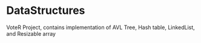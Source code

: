 # DataStructures
VoteR Project, contains implementation of AVL Tree, Hash table, LinkedList, and Resizable array
